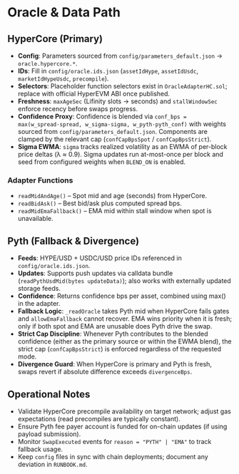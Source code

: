 # Oracle & Data Path

## HyperCore (Primary)
- **Config**: Parameters sourced from `config/parameters_default.json` → `oracle.hypercore.*`.
- **IDs**: Fill in `config/oracle.ids.json` (`assetIdHype`, `assetIdUsdc`, `marketIdHypeUsdc`, `precompile`).
- **Selectors**: Placeholder function selectors exist in `OracleAdapterHC.sol`; replace with official HyperEVM ABI once published.
- **Freshness**: `maxAgeSec` (Lifinity slots → seconds) and `stallWindowSec` enforce recency before swaps progress.
- **Confidence Proxy**: Confidence is blended via `conf_bps = max(w_spread·spread, w_sigma·sigma, w_pyth·pyth_conf)` with weights sourced from `config/parameters_default.json`. Components are clamped by the relevant cap (`confCapBpsSpot` / `confCapBpsStrict`).
- **Sigma EWMA**: `sigma` tracks realized volatility as an EWMA of per-block price deltas (λ ≈ 0.9). Sigma updates run at-most-once per block and seed from configured weights when `BLEND_ON` is enabled.

### Adapter Functions
- `readMidAndAge()` – Spot mid and age (seconds) from HyperCore.
- `readBidAsk()` – Best bid/ask plus computed spread bps.
- `readMidEmaFallback()` – EMA mid within stall window when spot is unavailable.

## Pyth (Fallback & Divergence)
- **Feeds**: HYPE/USD + USDC/USD price IDs referenced in `config/oracle.ids.json`.
- **Updates**: Supports push updates via calldata bundle (`readPythUsdMid(bytes updateData)`); also works with externally updated storage feeds.
- **Confidence**: Returns confidence bps per asset, combined using max() in the adapter.
- **Fallback Logic**: `_readOracle` takes Pyth mid when HyperCore fails gates and `allowEmaFallback` cannot recover. EMA wins priority when it is fresh; only if both spot and EMA are unusable does Pyth drive the swap.
- **Strict Cap Discipline**: Whenever Pyth contributes to the blended confidence (either as the primary source or within the EWMA blend), the strict cap (`confCapBpsStrict`) is enforced regardless of the requested mode.
- **Divergence Guard**: When HyperCore is primary and Pyth is fresh, swaps revert if absolute difference exceeds `divergenceBps`.

## Operational Notes
- Validate HyperCore precompile availability on target network; adjust gas expectations (read precompiles are typically constant).
- Ensure Pyth fee payer account is funded for on-chain updates (if using payload submission).
- Monitor `SwapExecuted` events for `reason = "PYTH" | "EMA"` to track fallback usage.
- Keep `config` files in sync with chain deployments; document any deviation in `RUNBOOK.md`.
